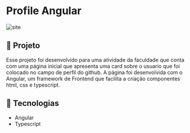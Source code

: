 # Profile Angular

![site](https://user-images.githubusercontent.com/100946417/235529331-d73b5d7c-4ca2-47b4-8bac-61982454984e.png)


## 🚀 Projeto

Esse projeto foi desenvolvido para uma atividade da faculdade que conta com uma página inicial que apresenta uma card sobre o usuario que foi colocado no campo de perfil do github. A página foi desenvolvida com o Angular, um framework de Frontend que facilita a criação componentes html, css e typescript.

## 🔧 Tecnologias

- Angular
- Typescript
